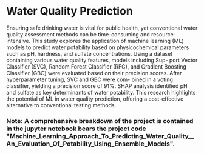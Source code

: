 # Water Quality Prediction

Ensuring safe drinking water is vital for public health, yet conventional water quality assessment methods
can be time-consuming and resource-intensive. This study explores the application of machine learning
(ML) models to predict water potability based on physicochemical parameters such as pH, hardness, and
sulfate concentrations. Using a dataset containing various water quality features, models including Sup-
port Vector Classifier (SVC), Random Forest Classifier (RFC), and Gradient Boosting Classifier (GBC)
were evaluated based on their precision scores. After hyperparameter tuning, SVC and GBC were com-
bined in a voting classifier, yielding a precision score of 91%. SHAP analysis identified pH and sulfate
as key determinants of water potability. This research highlights the potential of ML in water quality
prediction, offering a cost-effective alternative to conventional testing methods.

### Note: A comprehensive breakdown of the project is contained in the jupyter notebook bears the project code "Machine_Learning_Approach_To_Predicting_Water_Quality__An_Evaluation_Of_Potability_Using_Ensemble_Models".
